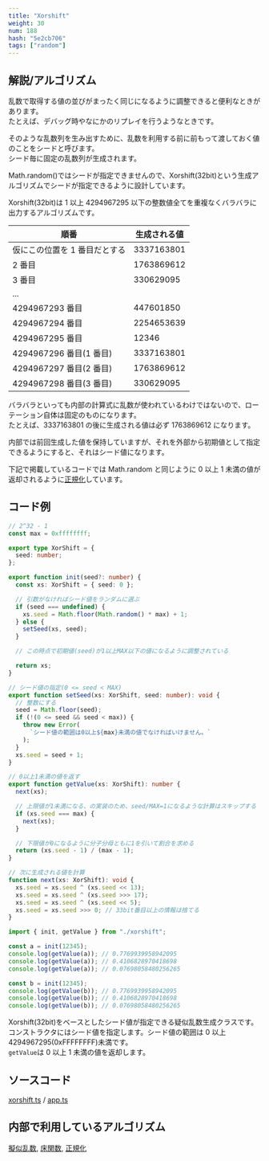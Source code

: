 ```yaml
---
title: "Xorshift"
weight: 30
num: 188
hash: "5e2cb706"
tags: ["random"]
---
```


## 解説/アルゴリズム

乱数で取得する値の並びがまったく同じになるように調整できると便利なときがあります。  
たとえば、デバッグ時やなにかのリプレイを行うようなときです。

そのような乱数列を生み出すために、乱数を利用する前に前もって渡しておく値のことをシードと呼びます。  
シード毎に固定の乱数列が生成されます。

Math.random()ではシードが指定できませんので、Xorshift(32bit)という生成アルゴリズムでシードが指定できるように設計しています。

Xorshift(32bit)は 1 以上 4294967295 以下の整数値全てを重複なくバラバラに出力するアルゴリズムです。

| 順番                          | 生成される値 |
| ----------------------------- | ------------ |
| 仮にこの位置を 1 番目だとする | 3337163801   |
| 2 番目                        | 1763869612   |
| 3 番目                        | 330629095    |
| ...                           |              |
| 4294967293 番目               | 447601850    |
| 4294967294 番目               | 2254653639   |
| 4294967295 番目               | 12346        |
| 4294967296 番目(1 番目)       | 3337163801   |
| 4294967297 番目(2 番目)       | 1763869612   |
| 4294967298 番目(3 番目)       | 330629095    |

バラバラといっても内部の計算式に乱数が使われているわけではないので、ローテーション自体は固定のものになります。  
たとえば、3337163801 の後に生成される値は必ず 1763869612 になります。

内部では前回生成した値を保持していますが、それを外部から初期値として指定できるようにすると、それはシード値になります。

下記で掲載しているコードでは Math.random と同じように 0 以上 1 未満の値が返却されるように[正規化](/2c7dcb93/)しています。

## コード例

```typescript
// 2^32 - 1
const max = 0xffffffff;

export type XorShift = {
  seed: number;
};

export function init(seed?: number) {
  const xs: XorShift = { seed: 0 };

  // 引数がなければシード値をランダムに選ぶ
  if (seed === undefined) {
    xs.seed = Math.floor(Math.random() * max) + 1;
  } else {
    setSeed(xs, seed);
  }

  // この時点で初期値(seed)が1以上MAX以下の値になるように調整されている

  return xs;
}

// シード値の指定(0 <= seed < MAX)
export function setSeed(xs: XorShift, seed: number): void {
  // 整数にする
  seed = Math.floor(seed);
  if (!(0 <= seed && seed < max)) {
    throw new Error(
      `シード値の範囲は0以上${max}未満の値でなければいけません。`
    );
  }
  xs.seed = seed + 1;
}

// 0以上1未満の値を返す
export function getValue(xs: XorShift): number {
  next(xs);

  // 上限値が1未満になる、の実装のため、seed/MAX=1になるような計算はスキップする
  if (xs.seed === max) {
    next(xs);
  }

  // 下限値が0になるように分子分母ともに1を引いて割合を求める
  return (xs.seed - 1) / (max - 1);
}

// 次に生成される値を計算
function next(xs: XorShift): void {
  xs.seed = xs.seed ^ (xs.seed << 13);
  xs.seed = xs.seed ^ (xs.seed >>> 17);
  xs.seed = xs.seed ^ (xs.seed << 5);
  xs.seed = xs.seed >>> 0; // 33bit番目以上の情報は捨てる
}
```

```typescript
import { init, getValue } from "./xorshift";

const a = init(12345);
console.log(getValue(a)); // 0.7769939958942095
console.log(getValue(a)); // 0.4106828970418698
console.log(getValue(a)); // 0.07698058480256265

const b = init(12345);
console.log(getValue(b)); // 0.7769939958942095
console.log(getValue(b)); // 0.4106828970418698
console.log(getValue(b)); // 0.07698058480256265
```

Xorshift(32bit)をベースとしたシード値が指定できる疑似乱数生成クラスです。  
コンストラクタにはシード値を指定します。シード値の範囲は 0 以上 4294967295(0xFFFFFFFF)未満です。  
`getValue`は 0 以上 1 未満の値を返却します。

## ソースコード

[xorshift.ts](./static/code/5e2cb706/xorshift.ts) / [app.ts](./static/code/5e2cb706/app.ts)

## 内部で利用しているアルゴリズム

[擬似乱数](/e14deb99/), [床関数](/0fd2eac9/), [正規化](/2c7dcb93/)
